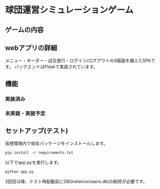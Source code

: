 # 球団運営シミュレーションゲーム

## ゲームの内容

## webアプリの詳細
メニュー・オーダー・試合進行・ログイン/ログアウトの4画面を備えたSPAです。
バックエンドはFlaskで実装されています。


## 機能

### 実装済み

### 未実装・実装予定

## セットアップ(テスト)

仮想環境内で依存パッケージをインストールします。
```
pip install -r requirements.txt
```
以下でapp.pyを実行します。
```
python app.py
```
2回目以降、テスト時起動前にDB(instance/users.db)の削除が必要です。